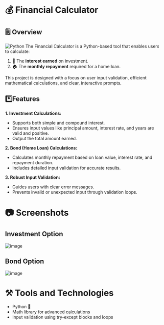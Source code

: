 # 💰 Financial Calculator
## 🗒️ Overview
![Python](https://img.shields.io/badge/Python-3.x-blue?logo=python&logoColor=white)
The Financial Calculator is a Python-based tool that enables users to calculate:  <br>
1. 🏦 The **interest earned** on investment.  <br>
2. 🏠 The **monthly repayment** required for a home loan.<br>

This project is designed with a focus on user input validation, efficient mathematical calculations, and clear, interactive prompts.
## *️⃣Features
**1. Investment Calculations:** <br>
* Supports both simple and compound interest.<br>
* Ensures input values like principal amount, interest rate, and years are valid and positive.<br>
* Output the total amount earned.<br>

**2. Bond (Home Loan) Calculations:** <br>
* Calculates monthly repayment based on loan value, interest rate, and repayment duration.
* Includes detailed input validation for accurate results.<br>

**3. Robust Input Validation:**
  * Guides users with clear error messages.
  * Prevents invalid or unexpected input through validation loops.

# 📷 Screenshots
## Investment Option
![image](https://github.com/user-attachments/assets/7d9f3702-0cfa-4f2b-93e4-213754444e8f) <br>

## Bond Option
![image](https://github.com/user-attachments/assets/42e3a7f2-c75c-4b06-8725-02f06292f68a)
# ⚒️ Tools and Technologies
* Python 🐍
* Math library for advanced calculations
* Input validation using try-except blocks and loops

  

